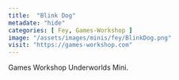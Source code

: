 ```yaml
---
title:  "Blink Dog"
metadate: "hide"
categories: [ Fey, Games-Workshop ]
image: "/assets/images/minis/fey/BlinkDog.png"
visit: "https://games-workshop.com"
---
```

Games Workshop Underworlds Mini.